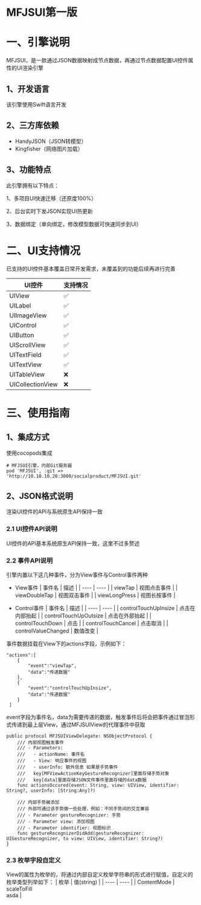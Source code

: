 # MFJSUI第一版
# 一、引擎说明
MFJSUI，是一款通过JSON数据映射成节点数据，再通过节点数据配置UI控件属性的UI渲染引擎
## 1、开发语言
该引擎使用Swift语言开发
## 2、三方库依赖
* HandyJSON（JSON转模型）
* Kingfisher（网络图片加载）
## 3、功能特点
此引擎拥有以下特点：

1、多项目UI快速迁移（还原度100%）

2、后台实时下发JSON实现UI热更新

3、数据绑定（单向绑定，修改模型数据可快速同步到UI）

# 二、UI支持情况
已支持的UI控件基本覆盖日常开发需求，未覆盖到的功能后续再进行完善

|  UI控件   | 支持情况  |
|  ----  | ----  |
| UIView  | ✅ |
| UILabel  | ✅ |
| UIImageView  | ✅ |
| UIControl  | ✅ |
| UIButton  | ✅ |
| UIScrollView  | ✅ |
| UITextField  | ✅ |
| UITextView  | ✅ |
| UITableView  | ❌ |
| UICollectionView  | ❌ |

# 三、使用指南
## 1、集成方式
使用cocopods集成
```
# MFJSUI引擎，内部Git服务器
pod 'MFJSUI', :git => 'http://10.10.10.20:3000/socialproduct/MFJSUI.git'
```
## 2、JSON格式说明
渲染UI控件的API与系统原生API保持一致
### 2.1 UI控件API说明
UI控件的API基本系统原生API保持一致，这里不过多赘述
### 2.2 事件API说明
引擎内置以下这几种事件，分为View事件与Control事件两种
* View事件
|  事件名   | 描述  |
|  ----  | ----  |
| viewTap  | 视图点击事件 |
| viewDoubleTap  | 视图双击事件 |
| viewLongPress  | 视图长按事件 |

* Control事件
|  事件名   | 描述  |
|  ----  | ----  |
| controlTouchUpInsize  | 点击在内部抬起 |
| controlTouchUpOutsize  | 点击在外部抬起 |
| controlTouchDown  | 点击 |
| controlTouchCancel  | 点击取消 |
| controlValueChanged  | 数值改变 |

事件数据挂载在View下的actions字段，示例如下：
```
"actions":[
    {
        "event":"viewTap",
        "data":"传递数据"
    },
    {
        "event":"controlTouchUpInsize",
        "data":"传递数据"
    }
 ]
```

event字段为事件名，data为需要传递的数据，触发事件后将会把事件通过冒泡形式传递到最上层View，通过MFJSUIView的代理事件中获取
```
public protocol MFJSUIViewDelegate: NSObjectProtocol {
    /// 内部视图触发事件
    /// - Parameters:
    ///   - actionName: 事件名
    ///   - View: 响应事件的视图
    ///   - userInfo: 额外信息 如果是手势事件
    ///   key[MFViewActionKeyGestureRecognizer]里面存储手势对象
    ///   key[data]里面存储JSON文件事件里面存储的data数据
    func actionsOccured(event: String, view: UIView, identifier: String?, userInfo: [String:Any]?)
    
    /// 内部手势被添加
    /// 外部可通过该手势做一些处理，例如：不同手势间的交互兼容
    /// - Parameter gestureRecognizer: 手势
    /// - Parameter view: 添加视图
    /// - Parameter identifier: 视图标识
    func gestureRecognizerDidAdd(gestureRecognizer: UIGestureRecognizer, to view: UIView, identifier: String?)
}
```

### 2.3 枚举字段自定义
View的属性为枚举的，将通过内部自定义枚举字符串的形式进行赋值，自定义的枚举类型列举如下：
|  枚举   | 值(string)  |
|  ----  | ----  |
| ContentMode  | scaleToFill<br>asda  |
